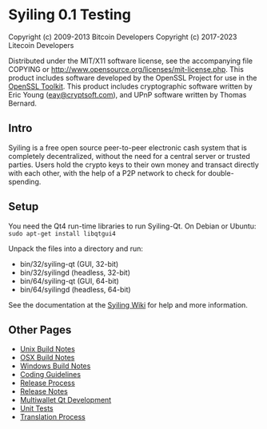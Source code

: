 Syiling 0.1 Testing
====================

Copyright (c) 2009-2013 Bitcoin Developers
Copyright (c) 2017-2023 Litecoin Developers

Distributed under the MIT/X11 software license, see the accompanying
file COPYING or http://www.opensource.org/licenses/mit-license.php.
This product includes software developed by the OpenSSL Project for use in the [OpenSSL Toolkit](http://www.openssl.org/). This product includes
cryptographic software written by Eric Young ([eay@cryptsoft.com](mailto:eay@cryptsoft.com)), and UPnP software written by Thomas Bernard.


Intro
---------------------
Syiling is a free open source peer-to-peer electronic cash system that is
completely decentralized, without the need for a central server or trusted
parties.  Users hold the crypto keys to their own money and transact directly
with each other, with the help of a P2P network to check for double-spending.


Setup
---------------------
You need the Qt4 run-time libraries to run Syiling-Qt. On Debian or Ubuntu:
	`sudo apt-get install libqtgui4`

Unpack the files into a directory and run:

- bin/32/syiling-qt (GUI, 32-bit)
- bin/32/syilingd (headless, 32-bit)
- bin/64/syiling-qt (GUI, 64-bit)
- bin/64/syilingd (headless, 64-bit)

See the documentation at the [Syiling Wiki](http://syiling.info)
for help and more information.


Other Pages
---------------------
- [Unix Build Notes](build-unix.md)
- [OSX Build Notes](build-osx.md)
- [Windows Build Notes](build-msw.md)
- [Coding Guidelines](coding.md)
- [Release Process](release-process.md)
- [Release Notes](release-notes.md)
- [Multiwallet Qt Development](multiwallet-qt.md)
- [Unit Tests](unit-tests.md)
- [Translation Process](translation_process.md)
